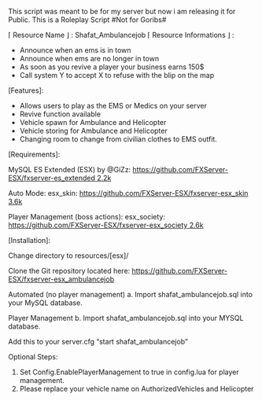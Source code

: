 This script was meant to be for my server but now i am releasing it for Public.
This is a Roleplay Script
#Not for Goribs#


⌈ Resource Name ⌋ : Shafat_Ambulancejob
⌈ Resource Informations ⌋ :
- Announce when an ems is in town
- Announce when ems are no longer in town
- As soon as you revive a player your business earns 150$
- Call system Y to accept X to refuse with the blip on the map
  
[Features]:

- Allows users to play as the EMS or Medics on your server
- Revive function available
- Vehicle spawn for Ambulance and Helicopter
- Vehicle storing for Ambulance and Helicopter
- Changing room to change from civilian clothes to EMS outfit.
  
[Requirements]:

MySQL
ES Extended (ESX) by @GiZz: [https://github.com/FXServer-ESX/fxserver-es_extended 2.2k](https://github.com/Shafat21/esx_society)

Auto Mode:
esx_skin: [https://github.com/FXServer-ESX/fxserver-esx_skin 3.6k](https://github.com/Shafat21/esx_skin)

Player Management (boss actions):
esx_society: [https://github.com/FXServer-ESX/fxserver-esx_society 2.6k](https://github.com/Shafat21/esx_society)



[Installation]:

Change directory to resources/[esx]/

Clone the Git repository located here: https://github.com/FXServer-ESX/fxserver-esx_ambulancejob

Automated (no player management)
a. Import shafat_ambulancejob.sql into your MySQL database.

Player Management
b. Import shafat_ambulancejob.sql into your MYSQL database.

Add this to your server.cfg “start shafat_ambulancejob”

Optional Steps:
1. Set Config.EnablePlayerManagement to true in config.lua for player management.
2.  Please replace your vehicle name on AuthorizedVehicles and Helicopter
